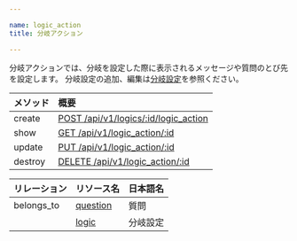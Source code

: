 ```yaml
---

name: logic_action
title: 分岐アクション

---
```


分岐アクションでは、分岐を設定した際に表示されるメッセージや質問のとび先を設定します。
分岐設定の追加、編集は[分岐設定](#logic)を参照ください。

|メソッド|概要|
|:---|:---|
|create|[POST /api/v1/logics/:id/logic_action](#logic_action_create)|
|show|[GET /api/v1/logic_action/:id](#logic_action_show)|
|update|[PUT /api/v1/logic_action/:id](#logic_action_update)|
|destroy|[DELETE /api/v1/logic_action/:id](#logic_action_delete)|

|リレーション|リソース名|日本語名|
|:---|:---|:---|
|belongs_to|[question](#question)|質問|
||[logic](#logic)|分岐設定|
